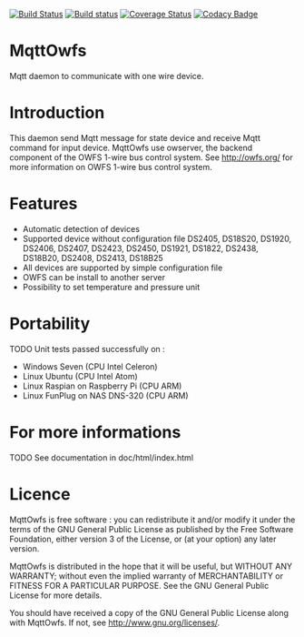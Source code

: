 [![Build Status](https://travis-ci.org/FragJage/MqttOwfs.svg?branch=master)](https://travis-ci.org/FragJage/MqttOwfs)
[![Build status](https://ci.appveyor.com/api/projects/status/tdsue1qduo31wa17?svg=true)](https://ci.appveyor.com/project/FragJage/mqttowfs)
[![Coverage Status](https://coveralls.io/repos/github/FragJage/MqttOwfs/badge.svg?branch=master&bust=1)](https://coveralls.io/github/FragJage/MqttOwfs?branch=master)
[![Codacy Badge](https://api.codacy.com/project/badge/Grade/402042548f424edb97592d5e8eb30eeb)](https://www.codacy.com/app/FragJage/MqttOwfs?utm_source=github.com&amp;utm_medium=referral&amp;utm_content=FragJage/MqttOwfs&amp;utm_campaign=Badge_Grade)

MqttOwfs
=========
Mqtt daemon to communicate with one wire device. 

Introduction
============
This daemon send Mqtt message for state device and receive Mqtt command for input device. 
MqttOwfs use owserver, the backend component of the OWFS 1-wire bus control system.
See http://owfs.org/ for more information on OWFS 1-wire bus control system. 

Features
========
 - Automatic detection of devices 
 - Supported device without configuration file DS2405, DS18S20, DS1920, DS2406, DS2407, DS2423, DS2450, DS1921, DS1822, DS2438, DS18B20, DS2408, DS2413, DS18B25
 - All devices are supported by simple configuration file
 - OWFS can be install to another server
 - Possibility to set temperature and pressure unit

Portability
===========
TODO
Unit tests passed successfully on :
 - Windows Seven (CPU Intel Celeron)
 - Linux Ubuntu (CPU Intel Atom)
 - Linux Raspian on Raspberry Pi (CPU ARM)
 - Linux FunPlug on NAS DNS-320 (CPU ARM)

For more informations
=====================
TODO
See documentation in doc/html/index.html

Licence
=======
MqttOwfs is free software : you can redistribute it and/or modify it under the terms of the GNU General Public License as published by the Free Software Foundation, either version 3 of the License, or (at your option) any later version.

MqttOwfs is distributed in the hope that it will be useful, but WITHOUT ANY WARRANTY; without even the implied warranty of MERCHANTABILITY or FITNESS FOR A PARTICULAR PURPOSE. See the GNU General Public License for more details.

You should have received a copy of the GNU General Public License along with MqttOwfs. If not, see http://www.gnu.org/licenses/.
